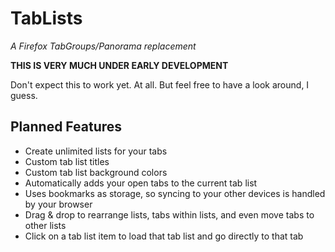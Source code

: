 
TabLists
========

*A Firefox TabGroups/Panorama replacement*

**THIS IS VERY MUCH UNDER EARLY DEVELOPMENT**

Don't expect this to work yet. At all. But feel free to have a look around, I guess.

## Planned Features

* Create unlimited lists for your tabs
* Custom tab list titles
* Custom tab list background colors
* Automatically adds your open tabs to the current tab list
* Uses bookmarks as storage, so syncing to your other devices is handled by your browser
* Drag & drop to rearrange lists, tabs within lists, and even move tabs to other lists
* Click on a tab list item to load that tab list and go directly to that tab
